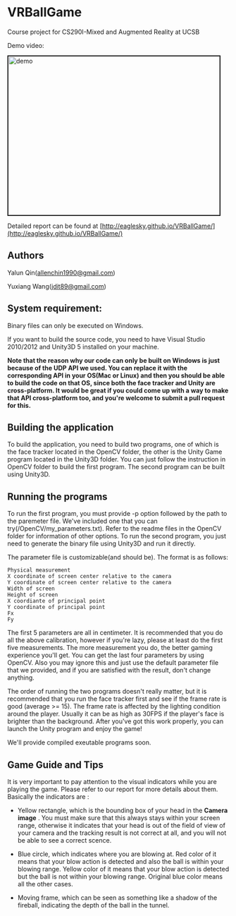 # VRBallGame
Course project for CS290I-Mixed and Augmented Reality at UCSB

Demo video:

<a href="https://www.youtube.com/watch?v=-UsmVecCVEg" target="_blank"><img src="http://img.youtube.com/vi/-UsmVecCVEg/0.jpg" alt="demo" width="480" height="360" border="2" /></a>


Detailed report can be found at [http://eaglesky.github.io/VRBallGame/](http://eaglesky.github.io/VRBallGame/)

## Authors

Yalun Qin([allenchin1990@gmail.com](mailto:allenchin1990@gmail.com))

Yuxiang Wang([jdit89@gmail.com](mailto:jdit89@gmail.com))

## System requirement:

Binary files can only be executed on Windows.

If you want to build the source code, you need to have Visual Studio 2010/2012 and Unity3D 5 installed on your machine.

**Note that the reason why our code can only be built on Windows is just because of the UDP API we used. You can replace it with the corresponding API in your OS(Mac or Linux) and then you should be able to build the code on that OS, since both the face tracker and Unity are cross-platform. It would be great if you could come up with a way to make that API cross-platform too, and you're welcome to submit a pull request for this.** 

## Building the application

To build the application, you need to build two programs, one of which is the face tracker located in the OpenCV folder, the other
is the Unity Game program located in the Unity3D folder. You can just follow the instruction in OpenCV folder to build the first 
program. The second program can be built using Unity3D.

## Running the programs

To run the first program, you must provide -p option followed by the path to the paremeter file. We've included one that you can try(/OpenCV/my_parameters.txt). Refer to the readme files in the OpenCV folder for
 information of other options. To run the second program, you just need to generate the binary file using Unity3D and run it 
 directly. 
 
The parameter file is customizable(and should be). The format is as follows:

```
Physical measurement
X coordinate of screen center relative to the camera
Y coordinate of screen center relative to the camera
Width of screen
Height of screen
X coordiante of principal point
Y coordinate of principal point
Fx
Fy
```

The first 5 parameters are all in centimeter. It is recommended that you do all the above calibration, however if you're lazy, please at least do the first five measurements. The more measurement you do, the better gaming experience you'll get. You can get the last four parameters by using OpenCV. Also you may ignore this and just use the default parameter file that we provided, and if you are satisfied with the result, don't change anything.

The order of running the two programs doesn't really matter, but it is recommended that you run the face tracker first and see if the frame rate is good (average >= 15). The frame rate is affected by the lighting condition around the player. Usually it can be as high as 30FPS if the player's face is brighter than the background. After you've got this work properly, you can launch the Unity program and enjoy the game!

We'll provide compiled exeutable programs soon.
 
## Game Guide and Tips

It is very important to pay attention to the visual indicators while you are playing the game. Please refer to our report for more details about them. Basically the indicators are :

* Yellow rectangle, which is the bounding box of your head in the **Camera image** . You must make sure that this always stays within your screen range, otherwise it indicates that your head is out of the field of view of your camera and the tracking result is not correct at all, and you will not be able to see a correct scence. 

* Blue circle, which indicates where you are blowing at. Red color of it means that your blow action is detected and also the ball is within your blowing range. Yellow color of it means that your blow action is detected but the ball is not within your blowing range. Original blue color means all the other cases. 

* Moving frame, which can be seen as something like a shadow of the fireball, indicating the depth of the ball in the tunnel. 

